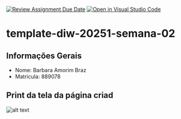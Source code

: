 [![Review Assignment Due Date](https://classroom.github.com/assets/deadline-readme-button-22041afd0340ce965d47ae6ef1cefeee28c7c493a6346c4f15d667ab976d596c.svg)](https://classroom.github.com/a/T_SLJQ6l)
[![Open in Visual Studio Code](https://classroom.github.com/assets/open-in-vscode-2e0aaae1b6195c2367325f4f02e2d04e9abb55f0b24a779b69b11b9e10269abc.svg)](https://classroom.github.com/online_ide?assignment_repo_id=18486373&assignment_repo_type=AssignmentRepo)
# template-diw-20251-semana-02

## Informações Gerais
- Nome: Barbara Amorim Braz
- Matricula: 889078

## Print da tela da página criad
![alt text](<Captura de tela 2025-03-02 184043.png>)
